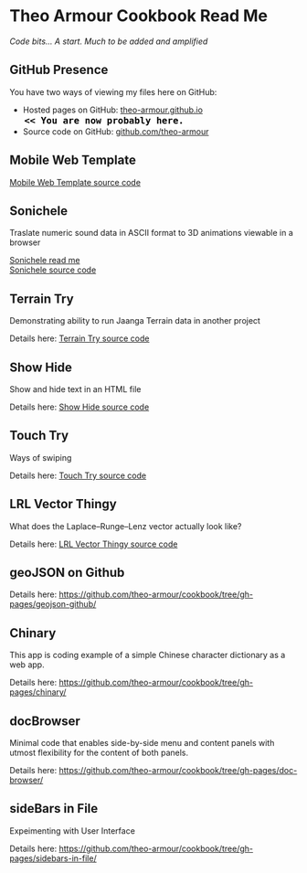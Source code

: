 Theo Armour Cookbook Read Me
===

_Code bits... A start. Much to be added and amplified_

## GitHub Presence

You have two ways of viewing my files here on GitHub:  

* Hosted pages on GitHub: [theo-armour.github.io]( http://theo-armour.github.io/cookbook/ "View the files as apps." ) <input value="<< You are now probably here." size=28 style="font:bold 12pt monospace;border-width:0;" >  
* Source code on GitHub: [github.com/theo-armour]( https://github.com/theo-armour/cookbook/ "View the files as source code." )  <scan style=display:none ><< You are now probably here.</scan>

## Mobile Web Template

[Mobile Web Template source code]( https://github.com/theo-armour/cookbook/tree/gh-pages/mobile-web-template )

## Sonichele

Traslate numeric sound data in ASCII format to 3D animations viewable in a browser

[Sonichele read me]( http://theo-armour.github.io/cookbook/sonichele/readme-reader.html )  
[Sonichele source code]( https://github.com/theo-armour/cookbook/tree/gh-pages/sonichele/ )


## Terrain Try

Demonstrating ability to run Jaanga Terrain data in another project

Details here: [Terrain Try source code]( https://github.com/theo-armour/cookbook/tree/gh-pages/terrain-try/ )

## Show Hide 

Show and hide text in an HTML file

Details here: [Show Hide source code]( https://github.com/theo-armour/cookbook/tree/gh-pages/show-hide/ )


## Touch Try

Ways of swiping

Details here: [Touch Try source code]( https://github.com/theo-armour/cookbook/tree/gh-pages/touch-try/ )

## LRL Vector Thingy

What does the Laplace–Runge–Lenz vector actually look like?

Details here: [LRL Vector Thingy source code]( https://github.com/theo-armour/cookbook/tree/gh-pages/lrl-vector-thingy/ )


## geoJSON on Github

Details here: <https://github.com/theo-armour/cookbook/tree/gh-pages/geojson-github/>


## Chinary

This app is coding example of a simple Chinese character dictionary as a web app.  

Details here: <https://github.com/theo-armour/cookbook/tree/gh-pages/chinary/>


## docBrowser

Minimal code that enables side-by-side menu and content panels with utmost flexibility for the content of both panels.

Details here: <https://github.com/theo-armour/cookbook/tree/gh-pages/doc-browser/>

## sideBars in File

Expeimenting with User Interface

Details here: <https://github.com/theo-armour/cookbook/tree/gh-pages/sidebars-in-file/>


